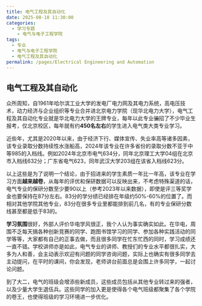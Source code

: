 ```yaml
---
title: 电气工程及其自动化
date: 2025-08-10 11:30:00
categories:
  - 学习专题
    - 电气与电子工程学院
tags:
  - 专业
  - 电气与电子工程学院
  - 电气工程及其自动化
permalink: /pages/Electrical Engineering and Automation
---
```


## 电气工程及其自动化 
众所周知，自1961年哈尔滨工业大学的发电厂电力网及其电力系统，高电压技术，动力经济与企业组织等专业合并进北京电力学院（现华北电力大学），电气工程及其自动化专业就是华北电力大学的王牌专业，每年以此专业~~骗~~招了不少毕业生报考，仅北京校区，每年就有约**450名左右**的学生进入电气类大类专业学习。  

近些年，尤其是2020年以来，由于经济下行、媒体宣传、失业率高等诸多因素，该专业录取分数持续性水涨船高，2024年该专业在许多省份的录取分数不亚于中等985的入档线。例如2024年北京市电气634分，同年北京理工大学04组在北京市入档线632分；广东省电气623，同年武汉大学203组在该省入档线623分。  

以上这些是为了说明一个结论，由于招进来的学生素质一年比一年高，该专业在学习方面**越来越卷**，从每年的评优和保研数据可以反映出来，不考虑特殊渠道的话，电气专业的保研分数至少要90以上（参考2023年以来数据），即使是评三等奖学金也要保持在87分左右。83分的学分绩已经排在年级约50%-60%的位置了。而相对其他学院其他专业，83分在很多专业里都能排到前几名，有的专业保研分数线甚至都是低于83的。  

**学习氛围**很好，外部人评价华电学风很正，我个人认为事实确实如此。在华电，周围不乏每天搞各种创新竞赛的同学、跑图书馆学习的同学、参加各种实践活动的同学等等，大家都有自己的正事去做，而且很多同学在忙东忙西的同时，学习成绩还一直不错。学校讲师亦是如此，电气专业的讲师、教授们的专业水平都很扎实，大多为人和善，会主动表示欢迎有问题的同学咨询问题，实际上也确实有很多同学去主动提问，在平时的课间，你会发现，老师讲台前面总是会围上许多同学，一起讨论问题。  

到了大二，电气的班级会增添些新成员，这些成员包括从其他专业转过来的强者，以及少量大学生退伍兵。这些同学的加入更是使得各个电气班级都聚集了各个学院的卷王，也使得班级的学习环境进一步优化。  







